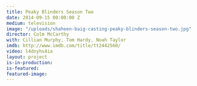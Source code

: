 ```yaml
---
title: Peaky Blinders Season Two
date: 2014-09-15 00:00:00 Z
medium: television
image: "/uploads/shaheen-baig-casting-peaky-blinders-season-two.jpg"
director: Colm McCarthy
with: Cillian Murphy, Tom Hardy, Noah Taylor
imdb: http://www.imdb.com/title/tt2442560/
video: l4dnyhs4ia
layout: project
is-in-production: 
is-featured: 
featured-image: 
---
```


